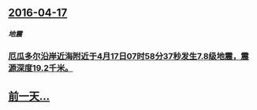 ## [2016-04-17](/zh/news/2016/04/17/index.md)

##### 地震
### [厄瓜多尔沿岸近海附近于4月17日07时58分37秒发生7.8级地震，震源深度19.2千米。 ](/zh/news/2016/04/17/厄瓜多尔沿岸近海附近于4月17日07时58分37秒发生78级地震-震源深度192千米.md)
## [前一天...](/zh/news/2016/04/16/index.md)

